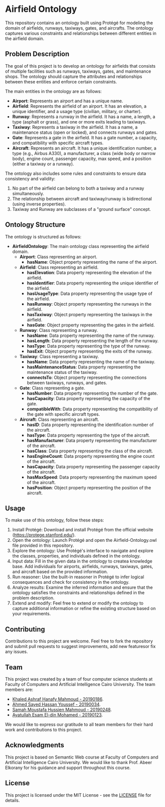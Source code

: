 # Airfield Ontology

This repository contains an ontology built using Protégé for modeling the domain of airfields, runways, taxiways, gates, and aircrafts. The ontology captures various constraints and relationships between different entities in the airfield domain.

## Problem Description

The goal of this project is to develop an ontology for airfields that consists of multiple facilities such as runways, taxiways, gates, and maintenance shops. The ontology should capture the attributes and relationships between these entities and enforce certain constraints.

The main entities in the ontology are as follows:

- **Airport**: Represents an airport and has a unique name.
- **Airfield**: Represents the airfield of an airport. It has an elevation, a unique identifier, and a usage type (civilian, military, or charter).
- **Runway**: Represents a runway in the airfield. It has a name, a length, a type (asphalt or grass), and one or more exits leading to taxiways.
- **Taxiway**: Represents a taxiway in the airfield. It has a name, a maintenance status (open or locked), and connects runways and gates.
- **Gate**: Represents a gate in the airfield. It has a gate number, a capacity, and compatibility with specific aircraft types.
- **Aircraft**: Represents an aircraft. It has a unique identification number, a type (e.g., Airbus A330), a manufacturer, a class (wide body or narrow body), engine count, passenger capacity, max speed, and a position (either a taxiway or a runway).

The ontology also includes some rules and constraints to ensure data consistency and validity:

1. No part of the airfield can belong to both a taxiway and a runway simultaneously.
2. The relationship between aircraft and taxiway/runway is bidirectional (using inverse properties).
3. Taxiway and Runway are subclasses of a "ground surface" concept.

## Ontology Structure

The ontology is structured as follows:

- **AirfieldOntology**: The main ontology class representing the airfield domain.
  - **Airport**: Class representing an airport.
    - **hasName**: Object property representing the name of the airport.
  - **Airfield**: Class representing an airfield.
    - **hasElevation**: Data property representing the elevation of the airfield.
    - **hasIdentifier**: Data property representing the unique identifier of the airfield.
    - **hasUsageType**: Data property representing the usage type of the airfield.
    - **hasRunway**: Object property representing the runways in the airfield.
    - **hasTaxiway**: Object property representing the taxiways in the airfield.
    - **hasGate**: Object property representing the gates in the airfield.
  - **Runway**: Class representing a runway.
    - **hasName**: Data property representing the name of the runway.
    - **hasLength**: Data property representing the length of the runway.
    - **hasType**: Data property representing the type of the runway.
    - **hasExit**: Object property representing the exits of the runway.
  - **Taxiway**: Class representing a taxiway.
    - **hasName**: Data property representing the name of the taxiway.
    - **hasMaintenanceStatus**: Data property representing the maintenance status of the taxiway.
    - **connectsTo**: Object property representing the connections between taxiways, runways, and gates.
  - **Gate**: Class representing a gate.
    - **hasNumber**: Data property representing the number of the gate.
    - **hasCapacity**: Data property representing the capacity of the gate.
    - **compatibleWith**: Data property representing the compatibility of the gate with specific aircraft types.
  - **Aircraft**: Class representing an aircraft.
    - **hasID**: Data property representing the identification number of the aircraft.
    - **hasType**: Data property representing the type of the aircraft.
    - **hasManufacturer**: Data property representing the manufacturer of the aircraft.
    - **hasClass**: Data property representing the class of the aircraft.
    - **hasEngineCount**: Data property representing the engine count of the aircraft.
    - **hasCapacity**: Data property representing the passenger capacity of the aircraft.
    - **hasMaxSpeed**: Data property representing the maximum speed of the aircraft.
    - **hasPosition**: Object property representing the position of the aircraft.

## Usage

To make use of this ontology, follow these steps:

1. Install Protégé: Download and install Protégé from the official website (https://protege.stanford.edu/).
2. Open the ontology: Launch Protégé and open the Airfield-Ontology.owl file provided in this repository.
3. Explore the ontology: Use Protégé's interface to navigate and explore the classes, properties, and individuals defined in the ontology.
4. Input data: Fill in the given data in the ontology to createa knowledge base. Add individuals for airports, airfields, runways, taxiways, gates, and aircraft based on the provided information.
5. Run reasoner: Use the built-in reasoner in Protégé to infer logical consequences and check for consistency in the ontology.
6. Analyze results: Examine the inferred information and ensure that the ontology satisfies the constraints and relationships defined in the problem description.
7. Extend and modify: Feel free to extend or modify the ontology to capture additional information or refine the existing structure based on your requirements.


## Contributing

Contributions to this project are welcome. Feel free to fork the repository and submit pull requests to suggest improvements, add new featuresor fix any issues.

## Team

This project was created by a team of four computer science students at Faculty of Computers and Artificial Intelligence Cairo University. The team members are:

- [Khaled Ashraf Hanafy Mahmoud - 20190186](https://github.com/KhaledAshrafH).
- [Ahmed Sayed Hassan Youssef - 20190034](https://github.com/AhmedSayed117).
- [Samah Moustafa Hussien Mahmoud - 20190248](https://github.com/Samah-20190248).
- [Ayatullah Esam El-din Mohamed - 20190123](https://github.com/oshaesam1).

We would like to express our gratitude to all team members for their hard work and contributions to this project.

## Acknowledgments

This project is based on Semantic Web course at Faculty of Computers and Artificial Intelligence Cairo University. We would like to thank Prof. Abeer Elkorany for his guidance and support throughout this course.

## License

This project is licensed under the MIT License - see the [LICENSE](LICENSE.md) file for details.
